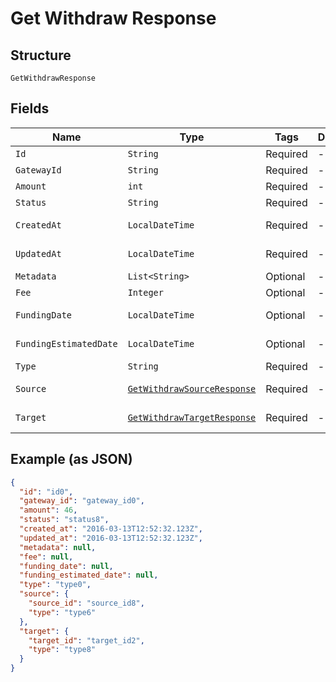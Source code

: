 
# Get Withdraw Response

## Structure

`GetWithdrawResponse`

## Fields

| Name | Type | Tags | Description | Getter | Setter |
|  --- | --- | --- | --- | --- | --- |
| `Id` | `String` | Required | - | String getId() | setId(String id) |
| `GatewayId` | `String` | Required | - | String getGatewayId() | setGatewayId(String gatewayId) |
| `Amount` | `int` | Required | - | int getAmount() | setAmount(int amount) |
| `Status` | `String` | Required | - | String getStatus() | setStatus(String status) |
| `CreatedAt` | `LocalDateTime` | Required | - | LocalDateTime getCreatedAt() | setCreatedAt(LocalDateTime createdAt) |
| `UpdatedAt` | `LocalDateTime` | Required | - | LocalDateTime getUpdatedAt() | setUpdatedAt(LocalDateTime updatedAt) |
| `Metadata` | `List<String>` | Optional | - | List<String> getMetadata() | setMetadata(List<String> metadata) |
| `Fee` | `Integer` | Optional | - | Integer getFee() | setFee(Integer fee) |
| `FundingDate` | `LocalDateTime` | Optional | - | LocalDateTime getFundingDate() | setFundingDate(LocalDateTime fundingDate) |
| `FundingEstimatedDate` | `LocalDateTime` | Optional | - | LocalDateTime getFundingEstimatedDate() | setFundingEstimatedDate(LocalDateTime fundingEstimatedDate) |
| `Type` | `String` | Required | - | String getType() | setType(String type) |
| `Source` | [`GetWithdrawSourceResponse`](../../doc/models/get-withdraw-source-response.md) | Required | - | GetWithdrawSourceResponse getSource() | setSource(GetWithdrawSourceResponse source) |
| `Target` | [`GetWithdrawTargetResponse`](../../doc/models/get-withdraw-target-response.md) | Required | - | GetWithdrawTargetResponse getTarget() | setTarget(GetWithdrawTargetResponse target) |

## Example (as JSON)

```json
{
  "id": "id0",
  "gateway_id": "gateway_id0",
  "amount": 46,
  "status": "status8",
  "created_at": "2016-03-13T12:52:32.123Z",
  "updated_at": "2016-03-13T12:52:32.123Z",
  "metadata": null,
  "fee": null,
  "funding_date": null,
  "funding_estimated_date": null,
  "type": "type0",
  "source": {
    "source_id": "source_id8",
    "type": "type6"
  },
  "target": {
    "target_id": "target_id2",
    "type": "type8"
  }
}
```

